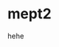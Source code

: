 # mept2
hehe

<!DOCTYPE html>
<html lang="en">
<head>
<meta charset="utf-8">
<meta name="viewport" content="width=device-width, initial-scale=1">

<meta name="csrf-token" content="7xr6vCCDy0aPy6No8sRdjKpHH5TUrhEMDMkCeYkW">
<title>V1RU5&#039;s Profile  - Pixilart </title>
<meta name="description" content="Pixilart, free online drawing editor and social platform for all ages. Create game sprites, make pixel art, animated GIFs, share artwork and socialize online.">
<meta property="og:description" content="Pixilart, free online drawing editor and social platform for all ages. Create game sprites, make pixel art, animated GIFs, share artwork and socialize online." />
<link rel="canonical" href="http://www.pixilart.com/V1RU5" itemprop="url">
<meta name="keywords" content="pixilart, pixelart, pixel art, pixel, art, drawing, pixel drawing, online drawing, pixel drawing online, make pixel art, make pixil art, pixil, social pixel">
<meta name="copyright" content="Copyright 2022 Pixilart, LLC">

<link rel="preconnect" href="https://fonts.googleapis.com">
<link rel="preconnect" href="https://fonts.gstatic.com" crossorigin>
<link href="https://fonts.googleapis.com/css?family=Roboto:100,400,500,900" rel="stylesheet">

<link href="/css/font-feather.css?v=1.2.3" rel="stylesheet" type="text/css">


<meta name="twitter:card" content="summary_large_image">
<meta name="twitter:creator" content="@pixil_art">

<meta property="og:url" content="https://www.pixilart.com/V1RU5" />
<meta property="og:image" content="https://cdn.pixilart.com/images/user/profile/large/1252b3499623d3b.png?v=1649006419" />
<meta property="og:image:width" content="200" />
<meta property="og:image:height" content="200" />
<meta property="og:title" content="Pixilart - Share & Create Art Online" />

<meta property="fb:app_id" content="421508937871104" />
<meta property="og:url" content="https://www.pixilart.com/V1RU5" />
<meta property="og:type" content="application" />
<meta property="og:site_name" content="Pixilart" />
<meta property="fb:admins" content="244937025609196" />

<meta name="tz" content="2022-04-07 15:54:22">
<meta name="check_user_id" content="1060938">
<meta name="user_meta" content='{"id":1060938,"first_name":"","last_name":"","username":"non3","profile_picture":"https:\/\/cdn.pixilart.com\/images\/user\/profile\/small\/44c74a7c961ee2e.png?v=1649346389","is_online":true}'>
<meta name="is_restricted" content='0'>
<meta name="check_logged_in" content="1">



<script type="text/javascript">
	!function(f,b,e,v,n,t,s){if(f.fbq)return;n=f.fbq=function(){n.callMethod?
	n.callMethod.apply(n,arguments):n.queue.push(arguments)};if(!f._fbq)f._fbq=n;
	n.push=n;n.loaded=!0;n.version='2.0';n.queue=[];t=b.createElement(e);t.async=!0;
	t.src=v;s=b.getElementsByTagName(e)[0];s.parentNode.insertBefore(t,s)}(window,
	document,'script','https://connect.facebook.net/en_US/fbevents.js');
	fbq('init', '958285151632101'); // Insert your pixel ID here.
	fbq('track', 'PageView');
</script>
<noscript><img height="1" width="1" style="display:none"
src="https://www.facebook.com/tr?id=958285151632101&ev=PageView&noscript=1"
/></noscript>
<script type="text/javascript">
	// Google Anayltics
	function gaA(id) {
	    window.ga=window.ga||function(){(ga.q=ga.q||[]).push(arguments)};ga.l=+new Date;
	    ga('create', id, 'auto');
	    ga('send', 'pageview');
	}

	window.gaTrack = function(path, title) {
	    ga('set', { page: path, title: title });
	    ga('send', 'pageview');
	}

	gaA('UA-40962823-3');
</script>
<script src="https://www.gstatic.com/firebasejs/8.0.1/firebase-app.js"></script>
<script src="https://www.gstatic.com/firebasejs/8.0.1/firebase-messaging.js"></script>
<script src="/js/pixshop.js?v=1.5.2.4.4" defer></script>
<script src="/js/app.js?v=1.5.1.1.1.6.3" defer></script>

<script src="//www.google-analytics.com/analytics.js"></script>

<meta name="ads-adsense" content="true">
<link href="/css/app.css?ver=1.8.4.9.2" rel="stylesheet">

<link rel="apple-touch-icon" sizes="180x180" href="/images/favicon/apple-touch-icon.png?v=gw6qNMPWjl2">
<link rel="icon" type="image/png" sizes="16x16" href="/images/favicon/favicon-16x16.png?v=gw6qNMPWjl2">
<link rel="icon" type="image/png" sizes="32x32" href="/images/favicon/favicon-32x32.png?v=gw6qNMPWjl2">
<link rel="icon" type="image/png" sizes="192x192" href="/images/favicon/android-chrome-192x192.png?v=gw6qNMPWjl2">
<link rel="manifest" href="/manifest.json?v=gw6qNMPWjl5">
<link rel="mask-icon" href="/images/favicon/safari-pinned-tab.svg?v=gw6qNMPWjl2" color="#e74d3c">
<meta name="apple-mobile-web-app-title" content="Pixilart">
<meta name="application-name" content="Pixilart">
<meta name="theme-color" content="#FFFFFF">
<script>
        var _cdn = 'https://cdn.pixil.digital'; //https://cdn.pixilart.com';
        var _cdn_art = 'https://art.pixilart.com'; //'https://art.pixilart.com';
        var do_cdn = 'https://pixil.nyc3.digitaloceanspaces.com'; // 'https://pixil.nyc3.digitaloceanspaces.com'
    </script>
<meta name="google-site-verification" content="XLfESLCOwTg9ekpy5ozJHe2ooDxloKDFiSc5xeeheJo" />
<meta name="msvalidate.01" content="F66B99A94EB4AB287B2EFFB912F599AB" />
<script type="application/ld+json">
        {
          "@context": "http://schema.org",
          "@type": "Website",
          "name": "Pixilart",
          "url": "http://www.pixilart.com/V1RU5",
          "sameAs": [
            "https://www.facebook.com/pixilart",
            "https://www.instagram.com/pixilart",
            "https://www.twitter.com/pixil_art"
          ],
          "potentialAction": {
            "@type": "SearchAction",
            "target": "https://www.pixilart.com/search?term={search_term_string}",
            "query-input": "required name=search_term_string"
          }
        }
    </script>
</head>
<div id="temp-theme">
<style>
    :root {
                    
    			--bg-main: #1a1b1e;
				--bg-main-sec: #0c0f10;
				--bg-sec: #2c2f32;
				--bg-ltr: #2c2f32;
				--bg-ltrh: #3c4043;
				--bg-lrhr: #484d51;
				--bg-br: #3c4043;
				--dk-white: #FFF;
				--dk-black: #000;
				--dk-light: #EEE;
    		
            }
    </style>
</div>
<body class="sidebar-always   dk  ">
<div id="app">
<nav class="navbar navbar-custom fixed-top navbar-expand-md navbar-light navbar-boxs">
<div class="container max text-center">
<div class="left full d-flex">
<button class="home-nav-btn btn btn-light bt-light-dk btnov btn-menu mr-3" type="button">
<i class="ft ft-icon-menu" aria-hidden="true"></i>
</button>
<ul class="navbar-nav lf left-align d-none d-md-block">
<li class="nav-item nav-icon-inline mr-3">
<a class="navbar-brand mr-0" href="http://www.pixilart.com">
<img src="/images/public/logo-plain-lg.png" alt="Pixilart" height="30px" width="35px" class="pp" />
</a>
</li>
</ul>
<a class="navbar-brand d-md-none full" href="/">
<img src="/images/public/logo_pixilart_simple_black.png" width="135px" height="24px" alt="Pixilart" class="pp light-mode-visible lgp" />
<img src="/images/public/logo_pixilart_simple_white.png" width="135px" height="24px" alt="Pixilart" class="pp dark-mode-visible lgp" />
</a>
<navbar-search class="nav-search-wrapper mr-2"></navbar-search>
<button class="btn btn-light bt-light-dk search-nav-btn btnov btn-menu ml-3 d-md-none" type="button">
<i class="ft ft-icon-search" aria-hidden="true"></i>
</button>
</div>
<div class="center full d-none d-lg-flex justify-content-center">
<ul class="navbar-nav rt right-align">
<li class="nav-item nav-icon-inline ">
<a href="/" class="nav-link">
<i class="ic_a home u_i" data-sec="ft ft-icon-home" aria-hidden="true"></i> <span class="f-sm ttu item-text">Home</span>
</a>
</li>
<li class="nav-item nav-icon-inline ">
<a href="/gallery" class="nav-link">
<i class="ic_a explore u_i" data-sec="ft ft-icon-compass" aria-hidden="true"></i> <span class="f-sm ttu item-text">Gallery</span>
</a>
</li>
<li class="nav-item nav-icon-inline ">
<a href="/comics" class="nav-link">
<i class="ic_a comics u_i" data-sec="ft ft-icon-book" aria-hidden="true"></i> <span class="f-sm ttu item-text">Comics</span>
</a>
</li>
<li class="nav-item nav-icon-inline ">
<a href="/challenges" class="nav-link">
<i class="ic_a challenges_b u_i" data-sec="ft ft-icon-check-square" aria-hidden="true"></i> <span class="f-sm ttu item-text">Challenges</span>
</a>
</li>
</ul>
</div>
<div class="right full d-none d-md-inline">
<ul class="navbar-nav rt right-align">

<li class="nav-item nav-icon-inline d-flex align-items-center rl mr-2">
<div class="rl">
<a href="/draw" class="nav-link f-lg navbar-drawing up has-up">
<i class="ft ft-icon-edit-2 mr-1" aria-hidden="true"></i> <span class="f-sm ttu">Start Drawing</span>
</a>
<navbar-upload :username="'non3'">
</navbar-upload>
</div>
</li>
<li class="nav-item nav-icon-inline mr-3">
<navbar-notifications :count="0"></navbar-notifications>
</li>
<li class="nav-item dropdown align-items-center  d-flex  ">
<a id="user-header-dropdown" class="dropdown-toggle hide-carrot" href="#" role="button" data-toggle="dropdown" aria-haspopup="true" aria-expanded="false" v-pre>
<img src="https://cdn.pixilart.com/images/user/profile/medium/44c74a7c961ee2e.png?v=1649346389" width="35px" class="profile-image circle" alt="non3" />
</a>
<div class="dropdown-menu cttop dropdown-menu-right" aria-labelledby="user-header-dropdown">
<a class="dropdown-item" href="/non3">
<img src="https://cdn.pixilart.com/images/user/profile/medium/44c74a7c961ee2e.png?v=1649346389" width="20px" class="profile-image circle mr-2" alt="non3" /> Profile
</a>
<div class="dropdown-divider"></div>
<a class="dropdown-item d-flex align-items-center" href="/non3/gallery">
<div class="full">My Gallery</div> <i class="ft ft-icon-image ml-3" aria-hidden="true"></i>
</a>
<a class="dropdown-item d-flex align-items-center" href="/non3/photos">
<div class="full">My Photos</div> <i class="ft ft-icon-camera ml-3" aria-hidden="true"></i>
</a>
<a class="dropdown-item d-flex align-items-center" href="/non3/groups">
<div class="full">My Groups</div> <i class="ft ft-icon-users ml-3" aria-hidden="true"></i>
</a>
 <a class="dropdown-item d-flex align-items-center" href="/settings">
<div class="full">Settings</div> <i class="ft ft-icon-settings ml-3" aria-hidden="true"></i>
</a>
<div class="dropdown-divider"></div>
<a class="dropdown-item d-flex align-items-center" href="#" onclick="event.preventDefault(); document.getElementById('logout-form').submit();">
<div class="full">Logout</div> <i class="ft ft-icon-log-out ml-3" aria-hidden="true"></i>
</a>
<form id="logout-form" action="/logout" method="POST" style="display: none;">
<input type="hidden" name="_token" value="7xr6vCCDy0aPy6No8sRdjKpHH5TUrhEMDMkCeYkW"> </form>
<div class="dropdown-divider"></div>
<a class="dropdown-item d-flex align-items-center" href="#" data-toggle="modal" data-target="#modal-theme">
<div class="full">Display</div> <i class="ft ft-icon-monitor ml-3" aria-hidden="true"></i>
</a>
</div>
</li>
</ul>
</div>
</div>
</nav>
<div class="sidebar-cancel-wrapper"></div>
<aside class="app-nav" id="app-nav">
<div class="app-nav-wrapper sb">
<div class="text-center mb-3 only-xlg">
<a href="/">
<img src="/images/public/logo_pixilart_simple_black.png" alt="Pixilart" class="pp light-mode-visible lgp" />
<img src="/images/public/logo_pixilart_simple_white.png" alt="Pixilart" class="pp dark-mode-visible lgp" />
</a>
</div>
<div class="user-setup">
<div class="d-block d-md-none user-mobile-icons">
<div class="mb-1">
<a href="/settings" class="btn btn-light bt-light-dk">
<i class="ft ft-icon-settings" aria-hidden="true"></i>
</a>
</div>
</div>
<div class="d-block d-md-none user-mobile-icons right">
<div class="mb-1">
<a href="/notifications" class="btn btnov btn-light bt-light-dk">
<i class="ft ft-icon-bell" aria-hidden="true"></i>
<text-notification-count class="btn-badge" :count="0"></text-notification-count>
</a>
</div>
</div>
<a href="/non3" class="d-flex nd justify-content-center pt-3 pb-3 mb-2 text-center sidebar-profile-pic">
<div>
<img src="https://cdn.pixilart.com/images/user/profile/medium/44c74a7c961ee2e.png?v=1649346389" class="profile-image circle" alt="non3" />
<div class="mt-2 f-lg">
<div class="color-black lbld nd">
StrawberryCrepe
<div class="f-xs color-gray">
@non3
</div>
</div>
</div>
</div>
</a>
</div>
<ul class="app-nav-list mb-0">

<li class="d-block d-md-none">
<a href="/draw" class="bg-drawing color-white f-ttu nowrap brr">
<i class="ft ft-icon-edit-2" aria-hidden="true"></i> Start Drawing
</a>
</li>
<li class="d-block d-md-none">
<div class="divider"></div>
</li>

<li>
<a href="/">
<i class="ic_a home u_i" data-sec="ft ft-icon-home" aria-hidden="true"></i> Home
</a>
</li>
<li>
<a href="/gallery">
<i class="ic_a explore u_i" data-sec="ft ft-icon-compass" aria-hidden="true"></i> Gallery
</a>
</li>
<li>
<a href="/digital">
<i class="ic_a digital u_i" data-sec="ft ft-icon-image" aria-hidden="true"></i> Digital Art
</a>
</li>
<li>
<a href="/challenges">
<i class="ic_a challenges_b u_i" data-sec="ft ft-icon-check-square" aria-hidden="true"></i> Challenges
</a>
</li>
<li>
<a href="/groups">
 <i class="ic_a groups u_i" data-sec="ft ft-icon-grid" aria-hidden="true"></i> Groups
</a>
</li>
<li>
<a href="/contests">
<i class="ic_a contests u_i" data-sec="ft ft-icon-award" aria-hidden="true"></i> Contests
</a>
</li>
<li>
<a href="/online" class="d-none d-lg-block  ">
<i class="ic_a online u_i" data-sec="ft ft-icon-users" aria-hidden="true"></i> Online
</a>
</li>
<li>
<a href="/comics">
<i class="ic_a comics u_i" data-sec="ft ft-icon-book" aria-hidden="true"></i> Comics
</a>
</li>
<li>
<a href="/palettes">
<i class="ic_a palettes u_i" data-sec="ft ft-icon-droplet" aria-hidden="true"></i> Palettes
</a>
</li>
<li>
<a href="/requests">
<i class="ic_a requests u_i" data-sec="ft ft-icon-file-plus" aria-hidden="true"></i> Requests
</a>
</li>
<li>
<a href="/forum">
<i class="ic_a forums u_i" data-sec="ft ft-icon-message-circle" aria-hidden="true"></i> Forums
</a>
</li>

<li class="d-block d-md-none">
<div class="divider"></div>
</li>
<li class="d-block d-md-none">
<a href="#" data-toggle="modal" data-target="#modal-theme">
<i class="ic_a display u_i" data-sec="ft ft-icon-bell" aria-hidden="true"></i> Display
</a>
</li>
<li class="d-block d-md-none">
<a href="/notifications">
<i class="ic_a notifications u_i" data-sec="ft ft-icon-bell" aria-hidden="true"></i> Notifications
</a>
</li>
<li class="d-block d-md-none">
<a href="/settings">
<i class="ic_a settings u_i" data-sec="ft ft-icon-settings" aria-hidden="true"></i> Settings
</a>
</li>
<li class="d-block d-md-none">
<a href="#" onclick="event.preventDefault(); document.getElementById('logout-form').submit();">
<i class="ic_a logout u_i" data-sec="ft ft-icon-log-out" aria-hidden="true"></i> Logout
</a>
</li>

<li>
<div class="divider"></div>
</li>

<li>
<a href="/shop">
<i class="ic_a shop u_i" data-sec="ft ft-icon-shopping-cart" aria-hidden="true"></i> Shop
<shop-cart-count class="badge badge-primary float-right" :count="0"></shop-cart-count>
</a>
</li>
<li>
<div class="divider"></div>
</li>
</ul>
<ul class="app-nav-list-small mb-0">
<li>
<a href="/tutorials" class="active">
Tutorials
</a>
</li>
<li>
<a href="/gallery/topics" class="active">
Topics
</a>
</li>
<li>
<a href="/events" class="active">
Events
</a>
</li>
<li>
<a href="/bases" class="active">
Bases
</a>
</li>
<li>
<a href="/help" class="active">
Help
</a>
</li>
<li>
<a href="/about" class="active">
About
</a>
</li>
<li>
<a href="/help/contact" class="active">
Contact Us
</a>
</li>
<li>
<a href="/mobile" class="active">
Mobile App
</a>
</li>
<li>
<a href="/help/parents" class="active">
Parents &amp; Teachers
</a>
</li>
<li>
<a href="/privacy" class="active">
Privacy Policy
</a>
</li>
<li>
<a href="/terms" class="active">
Terms of Use
</a>
</li>
<li>
<a href="/shop/status" class="active">
Shop Order Lookup
</a>
</li>
<li>
<div class="divider"></div>
</li>
<li class="norm">
Copyright 2022 Pixilart, LLC
</li>
<li>
<div class="divider"></div>
</li>
</ul>
<ul class="app-nav-list mb-0">
<li>
<div class="divider"></div>
</li>
<li>
<div class="social-media-sidebar d-flex text-center justify-content-around">
<a href="https://www.facebook.com/pixilart"><i class="fa fa-facebook-square"></i></a>
<a href="https://www.instagram.com/pixilart"><i class="fa fa-instagram"></i></a>
<a href="https://www.twitter.com/pixil_art"><i class="fa fa-twitter"></i></a>
<a href="https://www.youtube.com/c/pixilart?sub_confirmation=1"><i class="fa fa-youtube-play"></i></a>
</div>
</li>
</ul>
</div>
</aside>
<main class="py-4 nav-t main-content ch ">
<div class="user-header pg-t">
<div class="main-content bg-white-nf">
<div class="user-background-wrapper">
<div id="set-header" class="user-background-image set-header" style="background-image:url(https://cdn.pixilart.com/images/user/header/1252b3499623d3b.png?v=1649006419); background-position:center -3139.000870078493px;" data-top="3139.000870078493"></div>
<div class="user-profile-details">
<div class="container rep d-block d-md-flex align-items-end rl pb-2">
<div class="user-profile-image mb-0 mb-md-0">
<a href="http://www.pixilart.com/v1ru5">
<img src="https://cdn.pixilart.com/images/user/profile/large/1252b3499623d3b.png?v=1649006419" alt="V1RU5" border="0" />
</a>
<user-type class="ml-2" :type="0" :size="'sm'" :restrcited="0"></user-type>
</div>
<div class="user-action-details-wrapper full rl d-block align-items-end d-md-block ml-0 ml-md-3">
<div class="user-name-details mb-0 mb-md-2 full d-block d-md-flex align-items-center">
<span class="badge badge-transparent b-f d-none d-md-inline-block">Follows you</span>
<h1 class="mb-0 d-flex align-items-center">
Kumiho Cookie
</h1>
<div class="username-tag d-block d-md-flex align-items-center">
<a href="/v1ru5">@V1RU5</a>
</div>
</div>
<div class="user-action-wrapper mt-2 mt-md-0 pt-md-0 pl-0 pl-md-0">
<div class="full d-flex align-items-center">
<div class="full">
<user-follow :id="'466519'" :text="'Follow'" :store="true" :status="'1'" class="mr-2" :type="'btn-lg'" :icon="'user-plus'"></user-follow>
<div class="user-action-item soft-success d-none d-md-inline">
<i class="ft ft-icon-check mr-1" aria-hidden="true"></i> Requests: Open
</div><a href="https://resite.link/AnyoneReally" target="_blank" rel="nofollow noopener noreferrer" class="user-action-item" data-toggle="tooltip" data-placement="bottom" title="https://resite.link/AnyoneReally">
<i class="ft ft-icon-link mr-1" aria-hidden="true"></i> Website
</a><a href="/aftons-emilys-ennard-and-golden-freddy-cfa1b3b855" class="user-action-item d-none d-lg-inline" data-toggle="tooltip" data-placement="bottom" title="Aftons Emilys Ennard and Golden Fre">
<i class="ft ft-icon-users mr-1" aria-hidden="true"></i> Group
</a> </div>
<div class="nowrap ml-3 text-right">
<div class="user-actions-follow d-inline mr-2">
</div>
<div class="dropdown user-dropdown">
<a class="btn btn-light dropdown-toggle white hide-carrot" href="#" role="button" id="dropdown-activity" data-toggle="dropdown" aria-haspopup="true" aria-expanded="false">
<i class="ft ft-icon-more-vertical" aria-hidden="true"></i>
</a>
<div class="dropdown-menu dropdown-menu-right" aria-labelledby="dropdown-activity">
<report :type="'dropdown-item'" :table="'users'" :id="'466519'"></report>
<div class="dropdown-item hvn"><text-block :id="466519" :blocked="0"></text-block></div>
</div>
</div> </div>
</div>
</div>
</div>
</div>
</div>
</div>
</div>
<div class="user-nav">
<div class="secondar-navbar copy-navbar">
<div class="main-content">
<div class="container rep">
<div class="row">
<div class="col-sm-12 col-md-12 col-lg-9 col-xl-10">
<ul class="navbar-list hm p-0 mr-auto d-flex align-items-center justify-content-start mb-0">
<li class="nav-item show-scrolled">
<a href="http://www.pixilart.com/v1ru5" class="nohcover pl-0">
<img class="profile-image circle mt-1" width="32px" src="https://cdn.pixilart.com/images/user/profile/small/1252b3499623d3b.png?v=1649006419" alt="V1RU5" border="0" />
</a>
</li>
<li class="nav-item">
<a class="nav-link  active " href="/v1ru5">
Profile</a>
</li>
<li class="nav-item">
<a class="nav-link " href="/v1ru5/gallery">Gallery <span class="l-op color-black ml-1">129</span></a>
</li>
<li class="nav-item">
<a class="nav-link " href="/v1ru5/photos">Photos <span class="l-op color-black ml-1">24</span></a>
</li>
<li class="nav-item">
<a class="nav-link " href="/v1ru5/albums">Albums</a>
</li>
<li class="nav-item">
<a class="nav-link " href="/v1ru5/groups">Groups</a>
</li>
<li class="nav-item">
<a class="nav-link " href="/v1ru5/comics">Comics</a>
</li>
<li class="nav-item">
<a class="nav-link " href="/v1ru5/palettes">Palettes</a>
</li>
<li class="nav-item">
<a class="nav-link " href="/v1ru5/followers">Followers <span class="l-op color-black ml-1">199</span></a>
</li>
<li class="nav-item">
<a class="nav-link " href="/v1ru5/following">Following <span class="l-op color-black ml-1">263</span></a>
</li>
<li class="nav-item">
<a class="nav-link " href="/v1ru5/about"> About
</a>
</li>
</ul>
</div>
</div>
</div>
</div>
</div>
<div class="fixed-copy-navbar"></div> </div>
</div>
<div class="main-content nr">
<div class="container rep mt-3">
<div class="row">
<div class="col-sm-12 col-md-3 col-lg-3 d-none d-lg-block">
<div class="sdw">
<div class="panel copy-md mb-3">
<div class="panel-header d-flex align-items-center justify-content-between">
<a href="/v1ru5/about" class="color-black">
About
</a>
</div>
<div class="panel-body">
<text-render :text="&quot;Guys follow @non3 also DMSP fans DNI!&quot;" :shorten="1000"></text-render>
<div class="mt-2">
<div title="Join Date: October 15, 2020">
<i class="ft ft-icon-calendar mr-1 color-black"></i> October 15, 2020
</div>
<div title="Last Online">
<i class="ft ft-icon-clock mr-1 color-black"></i> 3 days ago
</div>
</div>
</div>
</div> <div class="panel mb-3">
<div class="panel-header">
Watch
<span class="float-right">1</span>
</div>
<div class="panel-body  ">
<user-watch :id="466519" :default="1" :username="'V1RU5'">
</user-watch>
</div>
</div>
<div class="panel mb-3">
<a href="/v1ru5/followers" class="panel-header d-block">
Followers <span class="float-right">199</span> </a>
<div class="panel-body">
<div class="user-image-list d-flex">
<user-image :image="'https://cdn.pixilart.com/images/user/profile/medium/94b31f4a69075cf.png?v=1648659361'" :id="1136945" :link="true" :username="'ShortCake999'" :online="'3 days ago'" :round="'border-ra'"></user-image>
<user-image :image="'https://cdn.pixilart.com/images/user/profile/medium/a949d932bd33ea8.png?v=1648758316'" :id="1128942" :link="true" :username="'NerfPathy-YT'" :online="'3 days ago'" :round="'border-ra'"></user-image>
<user-image :image="'https://cdn.pixilart.com/images/user/profile/medium/c581f3589d8fbdc.png?v=1648821525'" :id="824964" :link="true" :username="'cookierunfan'" :online="'3 days ago'" :round="'border-ra'"></user-image>
<user-image :image="'https://cdn.pixilart.com/images/user/profile/medium/ce95dc15e053620.png?v=1646586542'" :id="439148" :link="true" :username="'banana-cake'" :online="'3 days ago'" :round="'border-ra'"></user-image>
<user-image :image="'https://cdn.pixilart.com/images/user/profile/medium/d4c8380822f932f.png?v=1649098383'" :id="888562" :link="true" :username="'LunarPhaseeeee'" :online="'3 days ago'" :round="'border-ra'"></user-image>
<user-image :image="'https://cdn.pixilart.com/images/user/profile/medium/9258792e55766e7.png?v=1648406553'" :id="970710" :link="true" :username="'Shiho'" :online="'3 days ago'" :round="'border-ra'"></user-image>
<user-image :image="'https://cdn.pixilart.com/images/user/profile/medium/021441e676815ae.png?v=1643851430'" :id="610107" :link="true" :username="'im-bi-poly'" :online="'3 days ago'" :round="'border-ra'"></user-image>
<user-image :image="'https://cdn.pixilart.com/images/user/profile/medium/44c74a7c961ee2e.png?v=1649346389'" :id="1060938" :link="true" :username="'non3'" :online="'3 days ago'" :round="'border-ra'"></user-image>
</div>
</div>
</div> <div class="panel mb-3">
<a href="/v1ru5/following" class="panel-header d-block">
Following <span class="float-right">263</span> </a>
<div class="panel-body">
<div class="user-image-list d-flex">
<user-image :image="'https://cdn.pixilart.com/images/user/profile/medium/659dffc45c5052a.png?v=1649343084'" :id="820110" :link="true" :username="'autonomy'" :online="'3 days ago'" :round="'border-ra'"></user-image>
<user-image :image="'https://cdn.pixilart.com/images/user/profile/medium/ce95dc15e053620.png?v=1646586542'" :id="439148" :link="true" :username="'banana-cake'" :online="'3 days ago'" :round="'border-ra'"></user-image>
<user-image :image="'https://cdn.pixilart.com/images/user/profile/medium/c581f3589d8fbdc.png?v=1648821525'" :id="824964" :link="true" :username="'cookierunfan'" :online="'3 days ago'" :round="'border-ra'"></user-image>
<user-image :image="'https://cdn.pixilart.com/images/user/profile/medium/d4c8380822f932f.png?v=1649098383'" :id="888562" :link="true" :username="'LunarPhaseeeee'" :online="'3 days ago'" :round="'border-ra'"></user-image>
<user-image :image="'https://cdn.pixilart.com/images/user/profile/medium/425190a5886a425.png?v=1648998248'" :id="518710" :link="true" :username="'Cattio'" :online="'3 days ago'" :round="'border-ra'"></user-image>
<user-image :image="'https://cdn.pixilart.com/images/user/profile/medium/44c74a7c961ee2e.png?v=1649346389'" :id="1060938" :link="true" :username="'non3'" :online="'3 days ago'" :round="'border-ra'"></user-image>
<user-image :image="'https://cdn.pixilart.com/images/user/profile/medium/9b9f7eeb655f9c7.png?v=1623301632'" :id="715663" :link="true" :username="'Arikays'" :online="'3 days ago'" :round="'border-ra'"></user-image>
<user-image :image="'https://cdn.pixilart.com/images/user/profile/medium/da35818f1ef21bd.png?v=1634403359'" :id="704295" :link="true" :username="'coscolla75'" :online="'3 days ago'" :round="'border-ra'"></user-image>
</div>
</div>
</div> <div class="panel mb-3">
<div class="panel-header">
Share Profile
</div>
<div class="panel-body">
<div class="share-list-wrapper">
<list-share :title="'V1RU5s Profile'" :tags="'pixilart,pixelart'" :image-url="'https://cdn.pixilart.com/images/user/profile/large/1252b3499623d3b.png?v=1649006419'" :description="'Pixilart profile of V1RU5'">
</list-share>
</div>
</div>
</div>
<user-feed class="mb-3 mb-lg-0" :id="466519"></user-feed>
</div>
</div>
<div class="col-sm-12 col-md-8 col-lg-6">
<div class="sdw-check">
<new-post :to-user-id="466519" :user-image="' https://cdn.pixilart.com/images/user/profile/small/44c74a7c961ee2e.png?v=1649346389 '">
</new-post>
<div class="place-md-here">
</div>


<div class="pinned-item-wrapper" data-type="art" data-id="15506552">
<div class="pinned-icon">
<span class="pinned-text">Pinned</span>
<i class="ft ft-icon-star" aria-hidden="true"></i>
</div>
<thumb-image :image="{&quot;id&quot;:15506552,&quot;unqid&quot;:&quot;527866e389ad&quot;,&quot;user_id&quot;:466519,&quot;width&quot;:350,&quot;height&quot;:180,&quot;pixel_size&quot;:4,&quot;views&quot;:23,&quot;edits&quot;:0,&quot;photo_status&quot;:2,&quot;title&quot;:&quot;About me 010 did it&quot;,&quot;is_user&quot;:1,&quot;is_gif&quot;:0,&quot;last_updated&quot;:&quot;0000-00-00 00:00:00&quot;,&quot;is_deleted&quot;:&quot;0&quot;,&quot;can_edit&quot;:0,&quot;is_collab&quot;:0,&quot;is_traced&quot;:0,&quot;edit_id&quot;:null,&quot;lock_comments&quot;:0,&quot;is_approved&quot;:1,&quot;created_at&quot;:&quot;2022-03-17 20:37:14&quot;,&quot;updated_at&quot;:&quot;2022-03-17 20:37:14&quot;,&quot;is_shoppable&quot;:1,&quot;is_public_shop&quot;:0,&quot;group_id&quot;:0,&quot;image_id&quot;:&quot;527866e389ad&quot;,&quot;has_replay&quot;:0,&quot;app_id&quot;:0,&quot;color_id&quot;:0,&quot;program_id&quot;:1,&quot;image_url&quot;:&quot;https:\/\/art.pixilart.com\/527866e389ad.png&quot;,&quot;full_image_url&quot;:&quot;https:\/\/art.pixilart.com\/527866e389ad.png&quot;,&quot;url&quot;:&quot;\/art\/about-me-010-did-it-527866e389ad&quot;,&quot;likes_count&quot;:1,&quot;comments_count&quot;:1,&quot;size_width&quot;:1400,&quot;size_height&quot;:720,&quot;uid&quot;:&quot;49c88&quot;,&quot;type&quot;:&quot;art&quot;,&quot;is_public&quot;:true,&quot;liked&quot;:false,&quot;user&quot;:{&quot;id&quot;:466519,&quot;idu&quot;:&quot;1252b3499623d3b&quot;,&quot;updated_at&quot;:&quot;2022-04-03 17:20:19&quot;,&quot;username&quot;:&quot;V1RU5&quot;,&quot;first_name&quot;:&quot;Kumiho Cookie&quot;,&quot;last_name&quot;:&quot;&quot;,&quot;profile_picture&quot;:&quot;https:\/\/cdn.pixilart.com\/images\/user\/profile\/small\/1252b3499623d3b.png?v=1649006419&quot;,&quot;is_online&quot;:&quot;3 days ago&quot;}}" :type="'art'"></thumb-image>
</div>
<activity-feed :user-image="' https://cdn.pixilart.com/images/user/profile/small/44c74a7c961ee2e.png?v=1649346389 '" :user-id="466519">
</activity-feed>
</div>
</div>
<div class="col-sm-12 col-md-4 col-lg-3">
<div class="sdw">
<user-images :id="466519" :gallery-link="'/v1ru5/gallery'">
</user-images>
<ads-append class="mt-3" :include-mobile="true" :type="'med_rect_btf'">
</ads-append>
</div>
</div>
</div>
</div>
</div>
<modal-post :user="{&quot;id&quot;:1060938,&quot;username&quot;:&quot;non3&quot;,&quot;first_name&quot;:&quot;StrawberryCrepe&quot;,&quot;last_name&quot;:&quot;&quot;,&quot;type&quot;:0,&quot;idu&quot;:&quot;44c74a7c961ee2e&quot;,&quot;last_activity&quot;:&quot;2022-04-07 15:46:23&quot;,&quot;about_user&quot;:&quot;REMAKE:\r\nHello! My name is Non3, you can call me Kash or Crepe.\r\nMy pronouns are they\/them but she\/her is fine.\r\nI speak Spanish and English\r\nI like cookie run games, and my favorite cookies are crepe, strawberry, and kumiho!\r\nMy alt acc is @V1RU5 please follow it!\r\nSome people you should follow are @cookierunfan and @Lunarphaseeeee\r\nDSMP fans DNI!\r\n\ud83e\udd0d&quot;,&quot;website&quot;:&quot;https:\/\/resite.link\/Non3&quot;,&quot;join_date&quot;:&quot;February 12, 2022&quot;,&quot;status&quot;:&quot;0&quot;,&quot;bg_top&quot;:&quot;-313.59551450743646&quot;,&quot;disable_wall&quot;:0,&quot;does_requests&quot;:1,&quot;created_at&quot;:&quot;2022-02-12 00:44:41&quot;,&quot;is_restricted&quot;:0,&quot;profile_picture&quot;:&quot;https:\/\/cdn.pixilart.com\/images\/user\/profile\/small\/44c74a7c961ee2e.png?v=1649346389&quot;,&quot;profile_picture_large&quot;:&quot;https:\/\/cdn.pixilart.com\/images\/user\/profile\/large\/44c74a7c961ee2e.png?v=1649346389&quot;,&quot;header_picture&quot;:&quot;https:\/\/cdn.pixilart.com\/images\/user\/header\/thumbs\/44c74a7c961ee2e.png?v=1649346389&quot;,&quot;header_picture_large&quot;:&quot;https:\/\/cdn.pixilart.com\/images\/user\/header\/44c74a7c961ee2e.png?v=1649346389&quot;,&quot;following&quot;:false,&quot;is_online&quot;:true}" :themes="[{&quot;id&quot;:12,&quot;name&quot;:&quot;default&quot;,&quot;category_id&quot;:&quot;2&quot;,&quot;background_image&quot;:&quot;https:\/\/cdn.pixilart.com\/images\/walls\/themes\/large\/12.png&quot;,&quot;background_size&quot;:&quot;cover&quot;,&quot;background_source&quot;:&quot;https:\/\/unsplash.com\/photos\/UdeDyN4K7S0&quot;,&quot;font_color&quot;:&quot;#9d0906&quot;,&quot;is_featured&quot;:1,&quot;created_at&quot;:&quot;2022-02-10 02:41:45&quot;,&quot;updated_at&quot;:&quot;2022-02-10 02:42:35&quot;,&quot;background_image_small&quot;:&quot;https:\/\/cdn.pixilart.com\/images\/walls\/themes\/small\/12.png&quot;,&quot;category&quot;:{&quot;id&quot;:2,&quot;name&quot;:&quot;Valentine&#039;s Day&quot;,&quot;status_id&quot;:0,&quot;created_at&quot;:&quot;2022-02-10 02:23:17&quot;,&quot;updated_at&quot;:&quot;2022-02-15 20:01:09&quot;}},{&quot;id&quot;:9,&quot;name&quot;:&quot;default&quot;,&quot;category_id&quot;:&quot;1&quot;,&quot;background_image&quot;:&quot;https:\/\/cdn.pixilart.com\/images\/walls\/themes\/large\/9.png&quot;,&quot;background_size&quot;:&quot;cover&quot;,&quot;background_source&quot;:&quot;https:\/\/unsplash.com\/photos\/IGtutkXikuc&quot;,&quot;font_color&quot;:&quot;#f2f8ff&quot;,&quot;is_featured&quot;:1,&quot;created_at&quot;:&quot;2022-02-10 02:35:50&quot;,&quot;updated_at&quot;:&quot;2022-02-10 02:42:42&quot;,&quot;background_image_small&quot;:&quot;https:\/\/cdn.pixilart.com\/images\/walls\/themes\/small\/9.png&quot;,&quot;category&quot;:{&quot;id&quot;:1,&quot;name&quot;:&quot;Gradients&quot;,&quot;status_id&quot;:1,&quot;created_at&quot;:&quot;2022-02-10 02:22:27&quot;,&quot;updated_at&quot;:&quot;2022-02-10 02:22:27&quot;}},{&quot;id&quot;:7,&quot;name&quot;:&quot;default&quot;,&quot;category_id&quot;:&quot;1&quot;,&quot;background_image&quot;:&quot;https:\/\/cdn.pixilart.com\/images\/walls\/themes\/large\/7.png&quot;,&quot;background_size&quot;:&quot;cover&quot;,&quot;background_source&quot;:&quot;https:\/\/unsplash.com\/photos\/6UizjUovOfo&quot;,&quot;font_color&quot;:&quot;#188834&quot;,&quot;is_featured&quot;:1,&quot;created_at&quot;:&quot;2022-02-10 02:33:51&quot;,&quot;updated_at&quot;:&quot;2022-02-10 02:42:46&quot;,&quot;background_image_small&quot;:&quot;https:\/\/cdn.pixilart.com\/images\/walls\/themes\/small\/7.png&quot;,&quot;category&quot;:{&quot;id&quot;:1,&quot;name&quot;:&quot;Gradients&quot;,&quot;status_id&quot;:1,&quot;created_at&quot;:&quot;2022-02-10 02:22:27&quot;,&quot;updated_at&quot;:&quot;2022-02-10 02:22:27&quot;}},{&quot;id&quot;:2,&quot;name&quot;:&quot;default&quot;,&quot;category_id&quot;:&quot;1&quot;,&quot;background_image&quot;:&quot;https:\/\/cdn.pixilart.com\/images\/walls\/themes\/large\/2.png&quot;,&quot;background_size&quot;:&quot;cover&quot;,&quot;background_source&quot;:&quot;https:\/\/unsplash.com\/photos\/ix_kUDzCczo&quot;,&quot;font_color&quot;:&quot;#ffebed&quot;,&quot;is_featured&quot;:1,&quot;created_at&quot;:&quot;2022-02-10 02:28:04&quot;,&quot;updated_at&quot;:&quot;2022-02-10 08:01:59&quot;,&quot;background_image_small&quot;:&quot;https:\/\/cdn.pixilart.com\/images\/walls\/themes\/small\/2.png&quot;,&quot;category&quot;:{&quot;id&quot;:1,&quot;name&quot;:&quot;Gradients&quot;,&quot;status_id&quot;:1,&quot;created_at&quot;:&quot;2022-02-10 02:22:27&quot;,&quot;updated_at&quot;:&quot;2022-02-10 02:22:27&quot;}}]" :to-user-id="466519">
</modal-post>
</main>
<response-error></response-error>
<response-success></response-success>

<modal-report></modal-report>
<modal-image></modal-image>
<modal-likes></modal-likes>
<modal-replay></modal-replay>
<modal-embed></modal-embed>
<art-uploaded :hide-btn="true" :programs="[{&quot;id&quot;:1,&quot;name&quot;:&quot;Pixilart&quot;,&quot;description&quot;:&quot;Free online pixel art tool&quot;,&quot;url&quot;:&quot;https:\/\/www.pixilart.com&quot;},{&quot;id&quot;:2,&quot;name&quot;:&quot;Photoshop&quot;,&quot;description&quot;:&quot;Adobe Photoshop is a raster graphics editor developed and published by Adobe Inc. for Windows and macOS.&quot;,&quot;url&quot;:&quot;https:\/\/www.adobe.com\/products\/photoshop.html&quot;},{&quot;id&quot;:3,&quot;name&quot;:&quot;MS Paint&quot;,&quot;description&quot;:&quot;Classic Microsoft Paint&quot;,&quot;url&quot;:&quot;https:\/\/support.microsoft.com\/en-us\/help\/4027344\/windows-10-get-microsoft-paint&quot;},{&quot;id&quot;:4,&quot;name&quot;:&quot;GIMP&quot;,&quot;description&quot;:&quot;GIMP is a free and open-source raster graphics editor used for image retouching and editing, free-form drawing, converting between different image formats, and more specialized tasks. GIMP is released under GPLv3+ licenses and is available for Linux, macO&quot;,&quot;url&quot;:&quot;https:\/\/www.gimp.org\/&quot;},{&quot;id&quot;:5,&quot;name&quot;:&quot;Aseprite&quot;,&quot;description&quot;:&quot;Sprite editor&quot;,&quot;url&quot;:&quot;https:\/\/www.aseprite.org\/&quot;},{&quot;id&quot;:6,&quot;name&quot;:&quot;Paint.NET&quot;,&quot;description&quot;:&quot;Paint.net is a freeware raster graphics editor program for Microsoft Windows, developed on the .NET Framework.&quot;,&quot;url&quot;:&quot;https:\/\/www.getpaint.net\/&quot;},{&quot;id&quot;:7,&quot;name&quot;:&quot;Other&quot;,&quot;description&quot;:&quot;Another pixel art program&quot;,&quot;url&quot;:&quot;https:\/\/www.pixilart.com&quot;},{&quot;id&quot;:8,&quot;name&quot;:&quot;GraphicsGale&quot;,&quot;description&quot;:&quot;Powerful tool for spriting and pixel art. GraphicsGale. Supports many formats, including .ico, .gif,&quot;,&quot;url&quot;:&quot;https:\/\/graphicsgale.com\/us\/&quot;},{&quot;id&quot;:9,&quot;name&quot;:&quot;GrafX2&quot;,&quot;description&quot;:&quot;GrafX2 is a bitmap graphics editor inspired by the Amiga programs Deluxe Paint and Brilliance. It is free software and distributed under GNU General Public License.&quot;,&quot;url&quot;:&quot;http:\/\/grafx2.chez.com&quot;},{&quot;id&quot;:10,&quot;name&quot;:&quot;Piskel&quot;,&quot;description&quot;:&quot;Online sprite editor&quot;,&quot;url&quot;:&quot;https:\/\/www.piskelapp.com&quot;}]">
</art-uploaded>
<modal-new-photo :hide-btn="true">
</modal-new-photo>

<user-card></user-card>
<modal-theme :default="'dkg'" :colors="{&quot;dk&quot;:&quot;\n\t    \t\t--bg-main: #1c1f2a;\n\t\t\t\t--bg-main-sec: #12141c;\n\t\t\t\t--bg-sec: #272c3a;\n\t\t\t\t--bg-ltr: #272c3a;\n\t\t\t\t--bg-ltrh: #303646;\n\t\t\t\t--bg-lrhr: #3c4253;\n\t\t\t\t--bg-br: #303646;\n\t\t\t\t--dk-white: #FFF;\n\t\t\t\t--dk-black: #000;\n\t\t\t\t--dk-light: #EEE;\n    \t\t&quot;,&quot;dkg&quot;:&quot;\n    \t\t\t--bg-main: #1a1b1e;\n\t\t\t\t--bg-main-sec: #0c0f10;\n\t\t\t\t--bg-sec: #2c2f32;\n\t\t\t\t--bg-ltr: #2c2f32;\n\t\t\t\t--bg-ltrh: #3c4043;\n\t\t\t\t--bg-lrhr: #484d51;\n\t\t\t\t--bg-br: #3c4043;\n\t\t\t\t--dk-white: #FFF;\n\t\t\t\t--dk-black: #000;\n\t\t\t\t--dk-light: #EEE;\n    \t\t&quot;}">
</modal-theme>
<push></push>
</div>

<script>
if ('serviceWorker' in navigator) {
    navigator.serviceWorker.register('/service-worker.js?v3', {
    	scope: '/'
    })
    .then(function(reg) {
      	//console.log('Successfully registered service worker', reg);
    }).catch(function(err) {
     	console.warn('Error whilst registering service worker', err);
    });
}
</script>

<form id="external-link-form" action="/url" method="POST" target="_blank" style="display: none;">
<input id="external-url" value="" name="url" type="hidden" />
<input type="hidden" name="_token" value="7xr6vCCDy0aPy6No8sRdjKpHH5TUrhEMDMkCeYkW"> </form>
</body>
</html>
